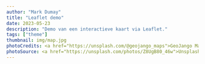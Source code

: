 ```yaml
---
author: "Mark Dumay"
title: "Leaflet demo"
date: 2023-05-23
description: "Demo van een interactieve kaart via Leaflet."
tags: ["theme"]
thumbnail: img/map.jpg
photoCredits: <a href="https://unsplash.com/@geojango_maps">GeoJango Maps</a>
photoSource: <a href="https://unsplash.com/photos/Z8UgB80_46w">Unsplash</a>
---
```


<div id="map" class="ratio ratio-16x9 w-100"></div>
